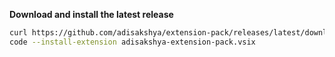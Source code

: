 **Download and install the latest release**

```bash
curl https://github.com/adisakshya/extension-pack/releases/latest/download/adisakshya-extension-pack.vsix -O -L && \
code --install-extension adisakshya-extension-pack.vsix
```
